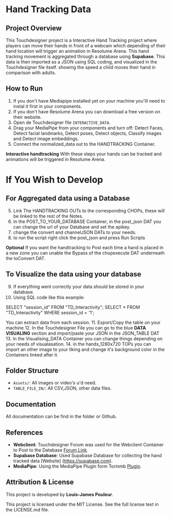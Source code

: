 # Hand Tracking Data

## Project Overview

This Touchdesigner project is a Interactive Hand Tracking project where players can move their hands in front of a webcam which depending of their hand location will trigger an animation in Resolume Arena. This hand tracking movement is aggregated through a database using **Supabase**. This data is then imported as a JSON using SQL coding, and visualized in the Touchdesigner file itself. showing the speed a child moves their hand in comparison with adults.

## How to Run

1. If you don't have Mediapipe installed yet on your machine you'ill need to instal it first in your components.
2. If you don't have Resolume Arena you can download a free version on their website.
3. Open de Touchdesigner file `INTERACTIVE_DATA`.
4. Drag your MediaPipe from your components and turn off: Detect Faces, Detect facial landmarks, Detect poses, Detect objects, Classify images and Detect image embeddings.
5. Connect the normalized_data out to the HANDTRACKING Container.

**Interactive handtracking**
With these steps your hands can be tracked and animations will be triggered in Resolume Arena.

# If You Wish to Develop

## For Aggregated data using a Database

5. Link The HANDTRACKING OUTs to the corresponding CHOPs, these will be linked to the rest of the Notes.
6. In the POST_TO_YOUR_DATABASE Container, in the post_json DAT you can change the url of your Database and set the apikey.
7. change the convert and channelJSON DATs to your needs.
8. to run the script right click the post_json and press Run Scripts

**Optional**
If you want the handtracking to Post each time a hand is placed in a new zone you can unable the Bypass of the chopexecute DAT underneath the toConvert DAT.

## To Visualize the data using your database

9. If everything went correctly your data should be stored in your database.
10. Using SQL code like this example:

SELECT "session_id" FROM "TD_Interactivity";
SELECT \* FROM "TD_Interactivity" WHERE session_id = '1';

You can extract data from each session. 11. Export/Copy the table on your machine 12. In the Touchdesigner File you can go to the blue **DATA VISUALING** section and import/paste your JSON in the JSON_TABLE DAT 13. In the Visualising_DATA Container you can change things depending on your needs of visualasation. 14. in the hands_1280x720 TOPs you can import an other image to your liking and change it's background color in the Containers linked after it.

## Folder Structure

- `Assets/`: All images or video's u'd need.
- `TABLE_FILE_IN/`: All CSV,JSON, other data files.

## Documentation

All documentation can be find in the folder or Github.

## References

- **Webclient**: Touchdesigner Forum was used for the Webclient Container to Post to the Database [Forum Link](https://forum.derivative.ca/t/webclient-dat-simple-put-and-post/229814).
- **Supabase Database**: Used Supabase Database for collecting the hand tracked data [Website] (https://supabase.com).
- **MediaPipe**: Using the MediaPipe Plugin form Torinmb [Plugin](https://github.com/torinmb/mediapipe-touchdesigner).

## Attribution & License

This project is developed by **Louis-James Pouleur**.

This project is licensed under the MIT License. See the full license text in the LICENSE.md file.
